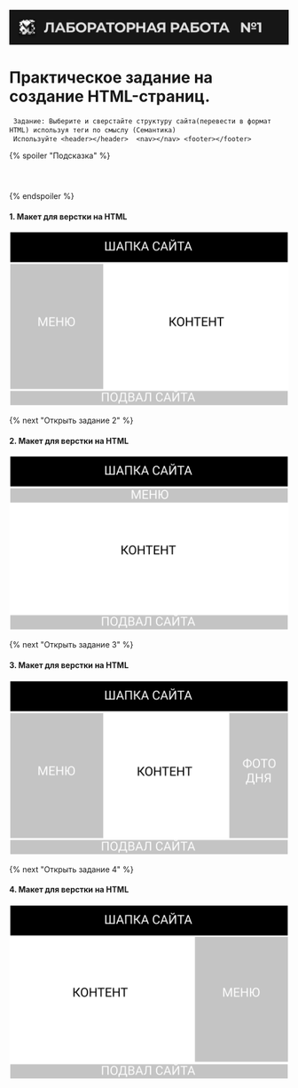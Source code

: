 ![alt MATE Programming Lab](https://github.com/MATE-Programming/Lab_logo/blob/main/lab_1.svg?raw=true)
# Практическое задание на создание HTML-страниц.
     Задание: Выберите и сверстайте структуру сайта(перевести в формат HTML) используя теги по смыслу (Семантика)
     Используйте <header></header>  <nav></nav> <footer></footer>
{% spoiler "Подсказка" %} <header></header>  <nav></nav> <footer></footer> {% endspoiler %}
#### 1. Макет для верстки на HTML
![alt MATE Programming Lab](https://github.com/MATE-Programming/Lab_logo/blob/main/FER_1/screen_1.png?raw=true)


{% next "Открыть задание 2" %}
#### 2. Макет для верстки на HTML
![alt MATE Programming Lab](https://github.com/MATE-Programming/Lab_logo/blob/main/FER_1/screen_2.png?raw=true)


{% next "Открыть задание 3" %}
#### 3. Макет для верстки на HTML
![alt MATE Programming Lab](https://github.com/MATE-Programming/Lab_logo/blob/main/FER_1/screen_3.png?raw=true)

{% next "Открыть задание 4" %}
#### 4. Макет для верстки на HTML
![alt MATE Programming Lab](https://github.com/MATE-Programming/Lab_logo/blob/main/FER_1/screen_4.png?raw=true)

